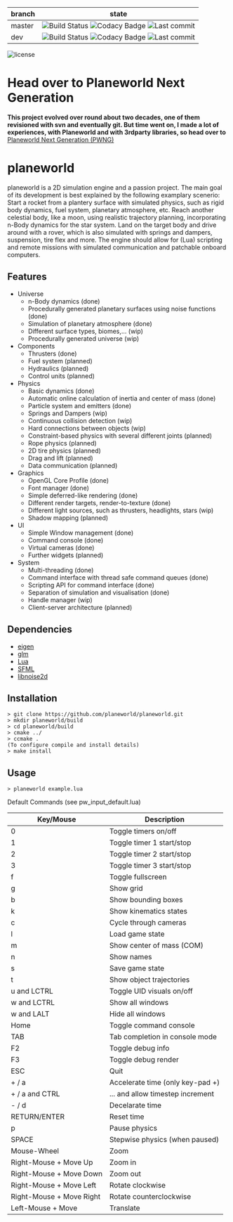 | branch | state |
|--------|-------|
| master | ![Build Status](https://img.shields.io/travis/planeworld/planeworld/master.svg) ![Codacy Badge](https://img.shields.io/codacy/grade/71e87f3e8e3e4c0a969196a4cef2f918/master.svg) ![Last commit](https://img.shields.io/github/last-commit/planeworld/planeworld/master.svg) |
| dev    | ![Build Status](https://img.shields.io/travis/planeworld/planeworld/dev.svg) ![Codacy Badge](https://img.shields.io/codacy/grade/71e87f3e8e3e4c0a969196a4cef2f918/dev.svg) ![Last commit](https://img.shields.io/github/last-commit/planeworld/planeworld/dev.svg) |

![license](https://img.shields.io/github/license/planeworld/planeworld.svg)

# Head over to Planeworld Next Generation

**This project evolved over round about two decades, one of them revisioned with svn and eventually git. But time went on, I made a lot of experiences, with Planeworld and with 3rdparty libraries, so head over to** [Planeworld Next Generation (PWNG) ](https://github.com/planeworld/pwng-server)

planeworld
==========

planeworld is a 2D simulation engine and a passion project. The main goal of its development is best explained by the following examplary scenerio: Start a rocket from a plantery surface with simulated physics, such as rigid body dynamics, fuel system, planetary atmosphere, etc. Reach another celestial body, like a moon, using realistic trajectory planning, incorporating n-Body dynamics for the star system. Land on the target body and drive around with a rover, which is also simulated with springs and dampers, suspension, tire flex and more. 
The engine should allow for (Lua) scripting and remote missions with simulated communication and patchable onboard computers.

Features
--------
* Universe
    * n-Body dynamics (done)
    * Procedurally generated planetary surfaces using noise functions (done)
    * Simulation of planetary atmosphere (done)
    * Different surface types, biomes,... (wip)
    * Procedurally generated universe (wip)
* Components
    * Thrusters (done)
    * Fuel system (planned)
    * Hydraulics (planned)
    * Control units (planned)
* Physics
    * Basic dynamics (done)
    * Automatic online calculation of inertia and center of mass (done)
    * Particle system and emitters (done)
    * Springs and Dampers (wip)
    * Continuous collision detection (wip)
    * Hard connections between objects (wip)
    * Constraint-based physics with several different joints (planned)
    * Rope physics (planned)
    * 2D tire physics (planned)
    * Drag and lift (planned)
    * Data communication (planned)
* Graphics
    * OpenGL Core Profile (done)
    * Font manager (done)
    * Simple deferred-like rendering (done)
    * Different render targets, render-to-texture (done)
    * Different light sources, such as thrusters, headlights, stars (wip)
    * Shadow mapping (planned)
* UI
    * Simple Window management (done)
    * Command console (done)
    * Virtual cameras (done)
    * Further widgets (planned)
* System
    * Multi-threading (done)
    * Command interface with thread safe command queues (done)
    * Scripting API for command interface (done)
    * Separation of simulation and visualisation (done)
    * Handle manager (wip)
    * Client-server architecture (planned)

Dependencies
------------
* [eigen](http://eigen.tuxfamily.org/)
* [glm](https://glm.g-truc.net/)
* [Lua](https://www.lua.org/)
* [SFML](https://www.sfml-dev.org/)
* [libnoise2d](https://github.com/planeworld/libnoise2d/)

Installation
------------

    > git clone https://github.com/planeworld/planeworld.git
    > mkdir planeworld/build
    > cd planeworld/build
    > cmake ../
    > ccmake .
    (To configure compile and install details)
    > make install


Usage
-----

    > planeworld example.lua
    
Default Commands (see pw_input_default.lua)

| Key/Mouse                | Description                     |
|--------------------------|---------------------------------|
| 0                        | Toggle timers on/off            |
| 1                        | Toggle timer 1 start/stop       |
| 2                        | Toggle timer 2 start/stop       |
| 3                        | Toggle timer 3 start/stop       |
| f                        | Toggle fullscreen               |
| g                        | Show grid                       |
| b                        | Show bounding boxes             |
| k                        | Show kinematics states          |
| c                        | Cycle through cameras           |
| l                        | Load game state                 |
| m                        | Show center of mass (COM)       |
| n                        | Show names                      |
| s                        | Save game state                 |
| t                        | Show object trajectories        |
| u and LCTRL              | Toggle UID visuals on/off       |
| w and LCTRL              | Show all windows                |
| w and LALT               | Hide all windows                |
| Home                     | Toggle command console          |
| TAB                      | Tab completion in console mode  |
| F2                       | Toggle debug info               |
| F3                       | Toggle debug render             |
| ESC                      | Quit                            |
| + / a                    | Accelerate time (only key-pad +)|
| + / a  and CTRL          | ... and allow timestep increment|
| - / d                    | Decelarate time                 |
| RETURN/ENTER             | Reset time                      |     
| p                        | Pause physics                   |
| SPACE                    | Stepwise physics (when paused)  |
| Mouse-Wheel              | Zoom                            |
| Right-Mouse + Move Up    | Zoom in                         |
| Right-Mouse + Move Down  | Zoom out                        |
| Right-Mouse + Move Left  | Rotate clockwise                |
| Right-Mouse + Move Right | Rotate counterclockwise         |
| Left-Mouse + Move        | Translate                       |
